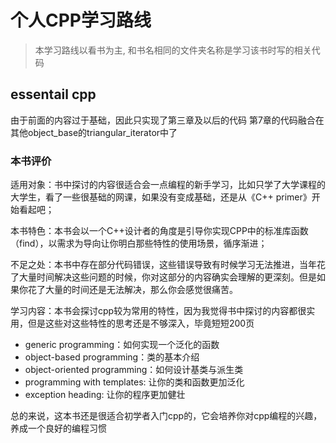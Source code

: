 # 个人CPP学习路线
> 本学习路线以看书为主, 和书名相同的文件夹名称是学习该书时写的相关代码

## essentail cpp
由于前面的内容过于基础，因此只实现了第三章及以后的代码
第7章的代码融合在其他object_base的triangular_iterator中了


### 本书评价
适用对象：书中探讨的内容很适合会一点编程的新手学习，比如只学了大学课程的大学生，看了一些很基础的网课，如果没有变成基础，还是从《C++ primer》开始看起吧；

本书特色：本书会以一个C++设计者的角度是引导你实现CPP中的标准库函数（find），以需求为导向让你明白那些特性的使用场景，循序渐进；

不足之处：本书中存在部分代码错误，这些错误导致有时候学习无法推进，当年花了大量时间解决这些问题的时候，你对这部分的内容确实会理解的更深刻。但是如果你花了大量的时间还是无法解决，那么你会感觉很痛苦。

学习内容：本书会探讨cpp较为常用的特性，因为我觉得书中探讨的内容都很实用，但是这些对这些特性的思考还是不够深入，毕竟短短200页

- generic programming：如何实现一个泛化的函数
- object-based programming：类的基本介绍
- object-oriented programming：如何设计基类与派生类
- programming with templates: 让你的类和函数更加泛化
- exception heading: 让你的程序更加健壮

总的来说，这本书还是很适合初学者入门cpp的，它会培养你对cpp编程的兴趣，养成一个良好的编程习惯

